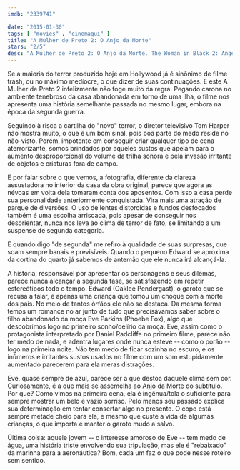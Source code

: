 ```yaml
---
imdb: "2339741"

date: "2015-01-30"
tags: [ "movies" , "cinemaqui" ]
title: "A Mulher de Preto 2: O Anjo da Morte"
stars: "2/5"
desc: "A Mulher de Preto 2: O Anjo da Morte. The Woman in Black 2: Angel of Death (UK, 2014). Dirigido por Tom Harper. Escrito por Jon"
---
```

Se a maioria do terror produzido hoje em Hollywood já é sinônimo de filme trash, ou no máximo medíocre, o que dizer de suas continuações. E este A Mulher de Preto 2 infelizmente não foge muito da regra. Pegando carona no ambiente tenebroso da casa abandonada em torno de uma ilha, o filme nos apresenta uma história semelhante passada no mesmo lugar, embora na época da segunda guerra.

Seguindo à risca a cartilha do "novo" terror, o diretor televisivo Tom Harper não mostra muito, o que é um bom sinal, pois boa parte do medo reside no não-visto. Porém, impotente em conseguir criar qualquer tipo de cena aterrorizante, somos brindados por aqueles sustos que apelam para o aumento desproporcional do volume da trilha sonora e pela invasão irritante de objetos e criaturas fora de campo.

E por falar sobre o que vemos, a fotografia, diferente da clareza assustadora no interior da casa da obra original, parece que agora as névoas em volta dela tomaram conta dos aposentos. Com isso a casa perde sua personalidade anteriormente conquistada. Vira mais uma atração de parque de diversões. O uso de lentes distorcidas e fundos desfocados também  é uma escolha arriscada, pois apesar de conseguir nos desorientar, nunca nos leva ao clima de terror de fato, se limitando a um suspense de segunda categoria.

E quando digo "de segunda" me refiro à qualidade de suas surpresas, que soam sempre banais e previsíveis. Quando o pequeno Edward se aproxima da cortina do quarto já sabemos de antemão que ele nunca irá alcançá-la.

A história, responsável por apresentar os personagens e seus dilemas, parece nunca alcançar a segunda fase, se satisfazendo em repetir estereótipos todo o tempo. Edward (Oaklee Pendergast), o garoto que se recusa a falar, é apenas uma criança que tomou um choque com a morte dos pais. No meio de tantos órfãos ele não se destaca. Da mesma forma temos um romance no ar junto de tudo que precisávamos saber sobre o filho abandonado da moça Eve Parkins (Phoebe Fox), algo que descobrimos logo no primeiro sonho/delírio da moça. Eve, assim como o protagonista interpretado por Daniel Radcliffe no primeiro filme, parece não ter medo de nada, e adentra lugares onde nunca esteve -- como o porão -- logo na primeira noite. Não tem medo de ficar sozinha no escuro, e os inúmeros e irritantes sustos usados no filme com um som estupidamente aumentado parecerem para ela meras distrações.

Eve, quase sempre de azul, parece ser a que destoa daquele clima sem cor. Curiosamente, é a que mais se assemelha ao Anjo da Morte do subtítulo. Por que? Como vimos na primeira cena, ela é ingênua/tola o suficiente para sempre mostrar um belo e vazio sorriso. Pelo menos seu passado explica sua determinação em tentar consertar algo no presente. O copo está sempre metade cheio para ela, e mesmo que custe a vida de algumas crianças, o que importa é manter o garoto mudo a salvo.

Última coisa: aquele jovem -- o interesse amoroso de Eve -- tem medo de água, uma história triste envolvendo sua tripulação, mas ele é "rebaixado" da marinha para a aeronáutica? Bom, cada um faz o que pode nesse roteiro sem sentido.
